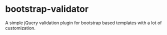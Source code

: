 bootstrap-validator
===================

A simple jQuery validation plugin for bootstrap based templates with a lot of customization.
